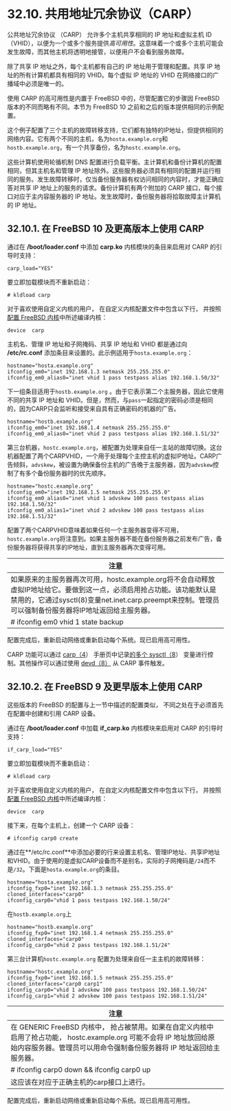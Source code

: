 # 32.10. 共用地址冗余协议（CARP）

公共地址冗余协议 （CARP） 允许多个主机共享相同的 IP 地址和虚拟主机 ID （VHID），以便为一个或多个服务提供*高可用性*。这意味着一个或多个主机可能会发生故障，而其他主机将透明地接管，以便用户不会看到服务故障。

除了共享 IP 地址之外，每个主机都有自己的 IP 地址用于管理和配置。共享 IP 地址的所有计算机都具有相同的 VHID。每个虚拟 IP 地址的 VHID 在网络接口的广播域中必须是唯一的。

使用 CARP 的高可用性是内置于 FreeBSD 中的，尽管配置它的步骤因 FreeBSD 版本的不同而略有不同。本节为 FreeBSD 10 之前和之后的版本提供相同的示例配置。

这个例子配置了三个主机的故障转移支持，它们都有独特的IP地址，但提供相同的网络内容。它有两个不同的主机，名为`hosta.example.org`和`hostb.example.org`，有一个共享备份，名为`hostc.example.org`。

这些计算机使用轮循机制 DNS 配置进行负载平衡。主计算机和备份计算机的配置相同，但其主机名和管理 IP 地址除外。这些服务器必须具有相同的配置并运行相同的服务。发生故障转移时，仅当备份服务器有权访问相同的内容时，才能正确应答对共享 IP 地址上的服务的请求。备份计算机有两个附加的 CARP 接口，每个接口对应于主内容服务器的 IP 地址。发生故障时，备份服务器将拾取故障主计算机的 IP 地址。

## 32.10.1. 在 FreeBSD 10 及更高版本上使用 CARP

通过在 **/boot/loader.conf** 中添加 **carp.ko** 内核模块的条目来启用对 CARP 的引导时支持：

```
carp_load="YES"
```

要立即加载模块而不重新启动：

```
# kldload carp
```

对于喜欢使用自定义内核的用户， 在自定义内核配置文件中包含以下行， 并按照[配置 FreeBSD 内核](https://docs.freebsd.org/en/books/handbook/kernelconfig/index.html#kernelconfig)中所述编译内核：

```
device	carp
```

主机名、管理 IP 地址和子网掩码、共享 IP 地址和 VHID 都是通过向 **/etc/rc.conf** 添加条目来设置的。此示例适用于`hosta.example.org`：

```
hostname="hosta.example.org"
ifconfig_em0="inet 192.168.1.3 netmask 255.255.255.0"
ifconfig_em0_alias0="inet vhid 1 pass testpass alias 192.168.1.50/32"
```

下一组条目适用于`hostb.example.org` 。由于它表示第二个主服务器，因此它使用不同的共享 IP 地址和 VHID。但是，然而，与`pass`一起指定的密码必须是相同的，因为CARP只会监听和接受来自具有正确密码的机器的广告。

```
hostname="hostb.example.org"
ifconfig_em0="inet 192.168.1.4 netmask 255.255.255.0"
ifconfig_em0_alias0="inet vhid 2 pass testpass alias 192.168.1.51/32"
```

第三台机器，`hostc.example.org`，被配置为处理来自任一主站的故障切换。这台机器配置了两个CARPVHID，一个用于处理每个主控主机的虚拟IP地址。CARP广告倾斜，`advskew`，被设置为确保备份主机的广告晚于主服务器，因为`advskew`控制了有多个备份服务器时的优先顺序。

```
hostname="hostc.example.org"
ifconfig_em0="inet 192.168.1.5 netmask 255.255.255.0"
ifconfig_em0_alias0="inet vhid 1 advskew 100 pass testpass alias 192.168.1.50/32"
ifconfig_em0_alias1="inet vhid 2 advskew 100 pass testpass alias 192.168.1.51/32"
```

配置了两个CARPVHID意味着如果任何一个主服务器变得不可用，`hostc.example.org`将注意到。如果主服务器不能在备份服务器之前发布广告，备份服务器将获得共享的IP地址，直到主服务器再次变得可用。

| 注意                                                         |
| ------------------------------------------------------------ |
| 如果原来的主服务器再次可用，hostc.example.org将不会自动释放虚拟IP地址给它。要做到这一点，必须启用抢占功能。该功能默认是禁用的，它通过sysctl(8)变量net.inet.carp.preempt来控制。管理员可以强制备份服务器将IP地址返回给主服务器。 |
| # ifconfig em0 vhid 1 state backup                           |

配置完成后，重新启动网络或重新启动每个系统。现已启用高可用性。

CARP 功能可以通过 [carp（4](https://www.freebsd.org/cgi/man.cgi?query=carp&sektion=4&format=html)） 手册页中记录[的多个 sysctl（8](https://www.freebsd.org/cgi/man.cgi?query=sysctl&sektion=8&format=html)） 变量进行控制。其他操作可以通过使用 [devd（8）](https://www.freebsd.org/cgi/man.cgi?query=devd&sektion=8&format=html) 从 CARP 事件触发。

## 32.10.2. 在 FreeBSD 9 及更早版本上使用 CARP

这些版本的 FreeBSD 的配置与上一节中描述的配置类似， 不同之处在于必须首先在配置中创建和引用 CARP 设备。

通过在 **/boot/loader.conf** 中加载 **if_carp.ko** 内核模块来启用对 CARP 的引导时支持：

```
if_carp_load="YES"
```

要立即加载模块而不重新启动：

```
# kldload carp
```

对于喜欢使用自定义内核的用户， 在自定义内核配置文件中包含以下行， 并按照[配置 FreeBSD 内核](https://docs.freebsd.org/en/books/handbook/kernelconfig/index.html#kernelconfig)中所述编译内核：

```
device	carp
```

接下来，在每个主机上，创建一个 CARP 设备：

```
# ifconfig carp0 create
```

通过在**/etc/rc.conf**中添加必要的行来设置主机名、管理IP地址、共享IP地址和VHID。由于使用的是虚拟CARP设备而不是别名，实际的子网掩码是`/24`而不是`/32`。下面是`hosta.example.org`的条目。

```
hostname="hosta.example.org"
ifconfig_fxp0="inet 192.168.1.3 netmask 255.255.255.0"
cloned_interfaces="carp0"
ifconfig_carp0="vhid 1 pass testpass 192.168.1.50/24"
```

在`hostb.example.org`上

```
hostname="hostb.example.org"
ifconfig_fxp0="inet 192.168.1.4 netmask 255.255.255.0"
cloned_interfaces="carp0"
ifconfig_carp0="vhid 2 pass testpass 192.168.1.51/24"
```

第三台计算机`hostc.example.org` 配置为处理来自任一主主机的故障转移：

```
hostname="hostc.example.org"
ifconfig_fxp0="inet 192.168.1.5 netmask 255.255.255.0"
cloned_interfaces="carp0 carp1"
ifconfig_carp0="vhid 1 advskew 100 pass testpass 192.168.1.50/24"
ifconfig_carp1="vhid 2 advskew 100 pass testpass 192.168.1.51/24"
```

| 注意                                                         |
| ------------------------------------------------------------ |
| 在 GENERIC FreeBSD 内核中， 抢占被禁用。如果在自定义内核中启用了抢占功能， hostc.example.org 可能不会将 IP 地址放回给原始内容服务器。管理员可以用命令强制备份服务器将 IP 地址返回给主服务器。 |
| # ifconfig carp0 down && ifconfig carp0 up                   |
| 这应该在对应于正确主机的carp接口上进行。                     |

配置完成后，重新启动网络或重新启动每个系统。现已启用高可用性。
